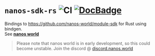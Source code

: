 # ``nanos-sdk-rs`` ![CI](https://github.com/Vurv78/nanos-sdk-rs/actions/workflows/doc.yml/badge.svg) [![DocBadge](https://img.shields.io/website?down_color=red&down_message=Down&label=Docs&logo=rust&up_color=blue&up_message=Online&url=https%3A%2F%2Fvurv78.github.io%2Fnanos-sdk-rs%2Fnanos_sdk_rs)](https://vurv78.github.io/nanos-sdk-rs/nanos_sdk_rs/sdk/index.html)

Bindings to https://github.com/nanos-world/module-sdk for Rust using bindgen.  
See **[nanos world](https://www.nanos.world)**

> Please note that nanos world is in early development, so this could become unstable. Join the discord @ [discord.nanos.world](https://discord.nanos.world)
